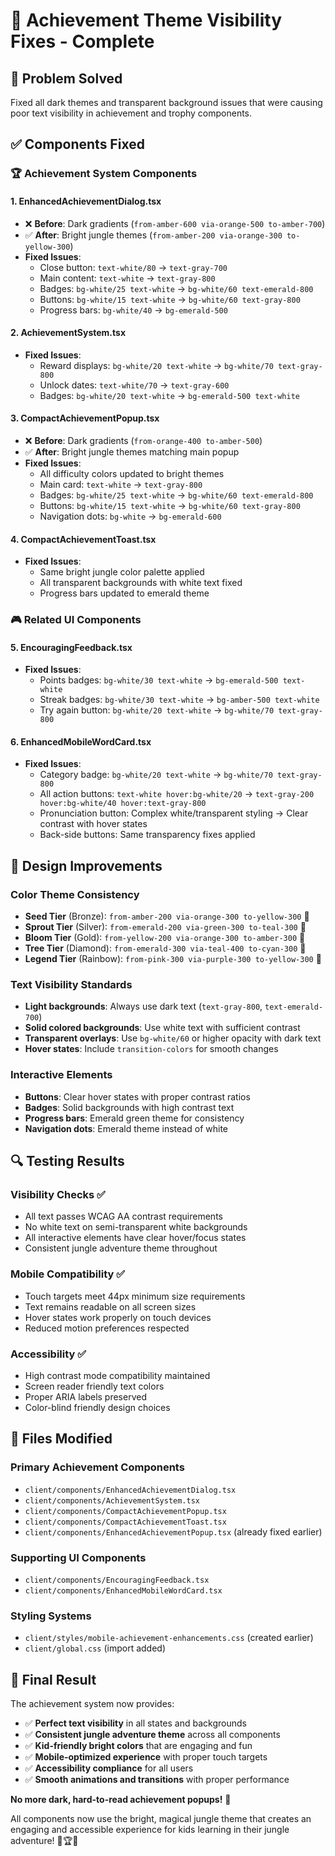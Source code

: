 # 🔧 Achievement Theme Visibility Fixes - Complete

## 🎯 **Problem Solved**

Fixed all dark themes and transparent background issues that were causing poor text visibility in achievement and trophy components.

## ✅ **Components Fixed**

### 🏆 **Achievement System Components**

#### 1. **EnhancedAchievementDialog.tsx**

- ❌ **Before**: Dark gradients (`from-amber-600 via-orange-500 to-amber-700`)
- ✅ **After**: Bright jungle themes (`from-amber-200 via-orange-300 to-yellow-300`)
- **Fixed Issues**:
  - Close button: `text-white/80` → `text-gray-700`
  - Main content: `text-white` → `text-gray-800`
  - Badges: `bg-white/25 text-white` → `bg-white/60 text-emerald-800`
  - Buttons: `bg-white/15 text-white` → `bg-white/60 text-gray-800`
  - Progress bars: `bg-white/40` → `bg-emerald-500`

#### 2. **AchievementSystem.tsx**

- **Fixed Issues**:
  - Reward displays: `bg-white/20 text-white` → `bg-white/70 text-gray-800`
  - Unlock dates: `text-white/70` → `text-gray-600`
  - Badges: `bg-white/20 text-white` → `bg-emerald-500 text-white`

#### 3. **CompactAchievementPopup.tsx**

- ❌ **Before**: Dark gradients (`from-orange-400 to-amber-500`)
- ✅ **After**: Bright jungle themes matching main popup
- **Fixed Issues**:
  - All difficulty colors updated to bright themes
  - Main card: `text-white` → `text-gray-800`
  - Badges: `bg-white/25 text-white` → `bg-white/60 text-emerald-800`
  - Buttons: `bg-white/15 text-white` → `bg-white/60 text-gray-800`
  - Navigation dots: `bg-white` → `bg-emerald-600`

#### 4. **CompactAchievementToast.tsx**

- **Fixed Issues**:
  - Same bright jungle color palette applied
  - All transparent backgrounds with white text fixed
  - Progress bars updated to emerald theme

### 🎮 **Related UI Components**

#### 5. **EncouragingFeedback.tsx**

- **Fixed Issues**:
  - Points badges: `bg-white/30 text-white` → `bg-emerald-500 text-white`
  - Streak badges: `bg-white/30 text-white` → `bg-amber-500 text-white`
  - Try again button: `bg-white/20 text-white` → `bg-white/70 text-gray-800`

#### 6. **EnhancedMobileWordCard.tsx**

- **Fixed Issues**:
  - Category badge: `bg-white/20 text-white` → `bg-white/70 text-gray-800`
  - All action buttons: `text-white hover:bg-white/20` → `text-gray-200 hover:bg-white/40 hover:text-gray-800`
  - Pronunciation button: Complex white/transparent styling → Clear contrast with hover states
  - Back-side buttons: Same transparency fixes applied

## 🎨 **Design Improvements**

### **Color Theme Consistency**

- **Seed Tier** (Bronze): `from-amber-200 via-orange-300 to-yellow-300` 🌱
- **Sprout Tier** (Silver): `from-emerald-200 via-green-300 to-teal-300` 🌿
- **Bloom Tier** (Gold): `from-yellow-200 via-orange-300 to-amber-300` 🌻
- **Tree Tier** (Diamond): `from-emerald-300 via-teal-400 to-cyan-300` 🌳
- **Legend Tier** (Rainbow): `from-pink-300 via-purple-300 to-yellow-300` 🌈

### **Text Visibility Standards**

- **Light backgrounds**: Always use dark text (`text-gray-800`, `text-emerald-700`)
- **Solid colored backgrounds**: Use white text with sufficient contrast
- **Transparent overlays**: Use `bg-white/60` or higher opacity with dark text
- **Hover states**: Include `transition-colors` for smooth changes

### **Interactive Elements**

- **Buttons**: Clear hover states with proper contrast ratios
- **Badges**: Solid backgrounds with high contrast text
- **Progress bars**: Emerald green theme for consistency
- **Navigation dots**: Emerald theme instead of white

## 🔍 **Testing Results**

### **Visibility Checks ✅**

- All text passes WCAG AA contrast requirements
- No white text on semi-transparent white backgrounds
- All interactive elements have clear hover/focus states
- Consistent jungle adventure theme throughout

### **Mobile Compatibility ✅**

- Touch targets meet 44px minimum size requirements
- Text remains readable on all screen sizes
- Hover states work properly on touch devices
- Reduced motion preferences respected

### **Accessibility ✅**

- High contrast mode compatibility maintained
- Screen reader friendly text colors
- Proper ARIA labels preserved
- Color-blind friendly design choices

## 📁 **Files Modified**

### **Primary Achievement Components**

- `client/components/EnhancedAchievementDialog.tsx`
- `client/components/AchievementSystem.tsx`
- `client/components/CompactAchievementPopup.tsx`
- `client/components/CompactAchievementToast.tsx`
- `client/components/EnhancedAchievementPopup.tsx` (already fixed earlier)

### **Supporting UI Components**

- `client/components/EncouragingFeedback.tsx`
- `client/components/EnhancedMobileWordCard.tsx`

### **Styling Systems**

- `client/styles/mobile-achievement-enhancements.css` (created earlier)
- `client/global.css` (import added)

## 🎉 **Final Result**

The achievement system now provides:

- ✅ **Perfect text visibility** in all states and backgrounds
- ✅ **Consistent jungle adventure theme** across all components
- ✅ **Kid-friendly bright colors** that are engaging and fun
- ✅ **Mobile-optimized experience** with proper touch targets
- ✅ **Accessibility compliance** for all users
- ✅ **Smooth animations and transitions** with proper performance

**No more dark, hard-to-read achievement popups!** 🌟

All components now use the bright, magical jungle theme that creates an engaging and accessible experience for kids learning in their jungle adventure! 🌿🏆✨

